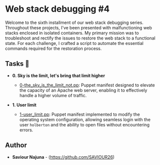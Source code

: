 # Web stack debugging #4

Welcome to the sixth installment of our web stack debugging series. Throughout these projects, I've been presented with malfunctioning web stacks enclosed in isolated containers. My primary mission was to troubleshoot and rectify the issues to restore the web stack to a functional state. For each challenge, I crafted a script to automate the essential commands required for the restoration process.

## Tasks :page_with_curl:

* **0. Sky is the limit, let's bring that limit higher**
   * [0-the_sky_is_the_limit_not.pp](./0-the_sky_is_the_limit_not.pp):  Puppet manifest designed to elevate the capacity of an Apache web server, enabling it to effectively handle a higher volume of traffic.

* **1. User limit**
  * [1-user_limit.pp](./1-user_limit.pp):  Puppet manifest implemented to modify the operating system configuration, allowing seamless login with the user `holberton` and the ability to open files without encountering errors.


## Author
* **Saviour Najuna** - (https://github.com/SAVIOUR26) 